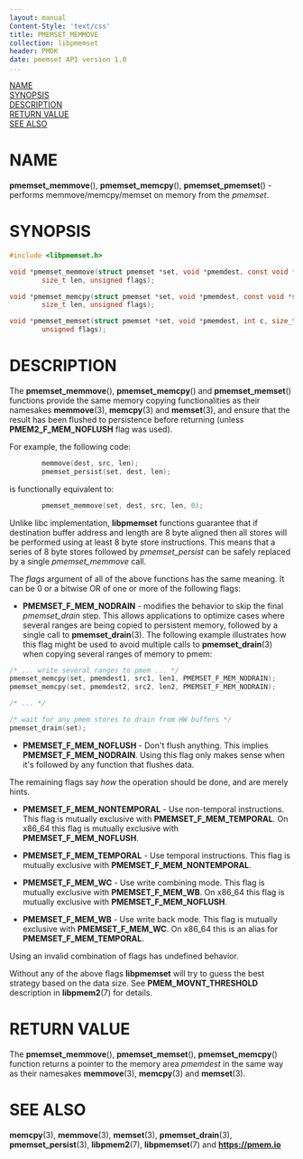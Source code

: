```yaml
---
layout: manual
Content-Style: 'text/css'
title: PMEMSET_MEMMOVE
collection: libpmemset
header: PMDK
date: pmemset API version 1.0
...
```


[comment]: <> (SPDX-License-Identifier: BSD-3-Clause)
[comment]: <> (Copyright 2021, Intel Corporation)

[comment]: <> (pmemset_memmove.3 -- man page for libpmemset pmemset_memmove function)

[NAME](#name)<br />
[SYNOPSIS](#synopsis)<br />
[DESCRIPTION](#description)<br />
[RETURN VALUE](#return-value)<br />
[SEE ALSO](#see-also)<br />

# NAME #

**pmemset_memmove**(), **pmemset_memcpy**(),
**pmemset_pmemset**() - performs memmove/memcpy/memset
on memory from the *pmemset*.

# SYNOPSIS #

```c
#include <libpmemset.h>

void *pmemset_memmove(struct pmemset *set, void *pmemdest, const void *src,
		size_t len, unsigned flags);

void *pmemset_memcpy(struct pmemset *set, void *pmemdest, const void *src,
		size_t len, unsigned flags);

void *pmemset_memset(struct pmemset *set, void *pmemdest, int c, size_t len,
		unsigned flags);
```

# DESCRIPTION #

The **pmemset_memmove**(), **pmemset_memcpy**() and **pmemset_memset**()
functions provide the same memory copying functionalities as their namesakes
**memmove**(3), **memcpy**(3) and **memset**(3), and ensure that the result has
been flushed to persistence before returning (unless **PMEM2_F_MEM_NOFLUSH** flag was used).

For example, the following code:

```c
        memmove(dest, src, len);
        pmemset_persist(set, dest, len);
```
is functionally equivalent to:

```c
        pmemset_memmove(set, dest, src, len, 0);
```

Unlike libc implementation, **libpmemset** functions guarantee that if destination
buffer address and length are 8 byte aligned then all stores will be performed
using at least 8 byte store instructions. This means that a series of 8 byte
stores followed by *pmemset_persist* can be safely replaced by a single *pmemset_memmove*
call.

The *flags* argument of all of the above functions has the same meaning.
It can be 0 or a bitwise OR of one or more of the following flags:

+ **PMEMSET_F_MEM_NODRAIN** - modifies the behavior to skip the final
  *pmemset_drain* step. This allows applications to optimize cases where
  several ranges are being copied to persistent memory, followed by a single
  call to **pmemset_drain**(3). The following example illustrates how this flag
  might be used to avoid multiple calls to **pmemset_drain**(3) when copying several
  ranges of memory to pmem:

```c
/* ... write several ranges to pmem ... */
pmemset_memcpy(set, pmemdest1, src1, len1, PMEMSET_F_MEM_NODRAIN);
pmemset_memcpy(set, pmemdest2, src2, len2, PMEMSET_F_MEM_NODRAIN);

/* ... */

/* wait for any pmem stores to drain from HW buffers */
pmemset_drain(set);
```

+ **PMEMSET_F_MEM_NOFLUSH** - Don't flush anything. This implies **PMEMSET_F_MEM_NODRAIN**.
  Using this flag only makes sense when it's followed by any function that
  flushes data.

The remaining flags say *how* the operation should be done, and are merely hints.

+ **PMEMSET_F_MEM_NONTEMPORAL** - Use non-temporal instructions.
  This flag is mutually exclusive with **PMEMSET_F_MEM_TEMPORAL**.
  On x86\_64 this flag is mutually exclusive with **PMEMSET_F_MEM_NOFLUSH**.

+ **PMEMSET_F_MEM_TEMPORAL** - Use temporal instructions.
  This flag is mutually exclusive with **PMEMSET_F_MEM_NONTEMPORAL**.

+ **PMEMSET_F_MEM_WC** - Use write combining mode.
  This flag is mutually exclusive with **PMEMSET_F_MEM_WB**.
  On x86\_64 this flag is mutually exclusive with **PMEMSET_F_MEM_NOFLUSH**.

+ **PMEMSET_F_MEM_WB** - Use write back mode.
  This flag is mutually exclusive with **PMEMSET_F_MEM_WC**.
  On x86\_64 this is an alias for **PMEMSET_F_MEM_TEMPORAL**.

Using an invalid combination of flags has undefined behavior.

Without any of the above flags **libpmemset** will try to guess the best strategy
based on the data size. See **PMEM_MOVNT_THRESHOLD** description in **libpmem2**(7) for
details.

# RETURN VALUE #

The **pmemset_memmove**(), **pmemset_memset**(), **pmemset_memcpy**() function
returns a pointer to the memory area *pmemdest* in the same way as their namesakes
**memmove**(3), **memcpy**(3) and **memset**(3).

# SEE ALSO #

**memcpy**(3), **memmove**(3), **memset**(3),
**pmemset_drain**(3), **pmemset_persist**(3),
**libpmem2**(7), **libpmemset**(7) and **<https://pmem.io>**
